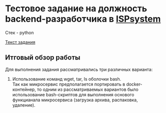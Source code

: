 # Тестовое задание на должность backend-разработчика в [ISPsystem](https://www.ispsystem.ru)

Стек - python

[Текст задания](https://drive.google.com/file/d/1WNlQlvxHQb0n-F2OuvqjSgsHDNatrJxF/view?usp=sharing)


## Итговый обзор работы
Для выполнения задания рассматривались три различных варианта:
1) Использование команд wget, tar, ls оболочки bash.<br> 
      Так как микросервис предполагается портировать в docker-контейнер, то одним из рассматриваемых вариантов было использование bash-скриптов для выполнения      основого функцианала микросервиса (загрузка архива, распаковка, удаление).
